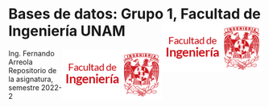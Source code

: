 # Bases de datos: Grupo 1, Facultad de Ingeniería UNAM <img style="float: right;" src="/img/fi.png">
<img style="float: right;" src="/img/fi.png">
Ing. Fernando Arreola <br>
Repositorio de la asignatura, semestre 2022-2
